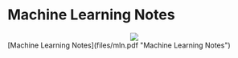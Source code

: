 # Machine Learning Notes
<div style='text-align:center;'>
  <img src="hinton.png">
</div>
[Machine Learning Notes](files/mln.pdf "Machine Learning Notes")
